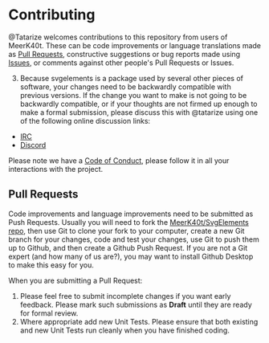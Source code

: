 # Contributing

@Tatarize welcomes contributions to this repository from users of MeerK40t.
These can be code improvements or language translations made as [Pull Requests](/meerk40t/svgelements/pulls),
constructive suggestions or bug reports made using [Issues](/meerk40t/svgelements/issues),
or comments against other people's Pull Requests or Issues.

3. Because svgelements is a package used by several other pieces of software,
your changes need to be backwardly compatible with previous versions.
If the change you want to make is not going to be backwardly compatible,
or if your thoughts are not firmed up enough to make a formal submission,
please discuss this with @tatarize using one of the following online discussion links:
* [IRC](http://kiwiirc.com/client/irc.libera.chat/meerk40t)
* [Discord](https://discord.gg/qvASRhFZGB)

Please note we have a [Code of Conduct](CODE_OF_CONDUCT.md), please follow it in all your interactions with the project.

## Pull Requests

Code improvements and language improvements need to be submitted as Push Requests.
Usually you will need to fork the
[MeerK40t/SvgElements repo](/meerk40t/svgelements),
then use Git to clone your fork to your computer,
create a new Git branch for your changes,
code and test your changes,
use Git to push them up to Github,
and then create a Github Push Request.
If you are not a Git expert (and how many of us are?),
you may want to install Github Desktop to make this easy for you.

When you are submitting a Pull Request:

1. Please feel free to submit incomplete changes if you want early feedback.
Please mark such submissions as **Draft** until they are ready for formal review.
2. Where appropriate add new Unit Tests.
Please ensure that both existing and new Unit Tests run cleanly when you have finished coding.
